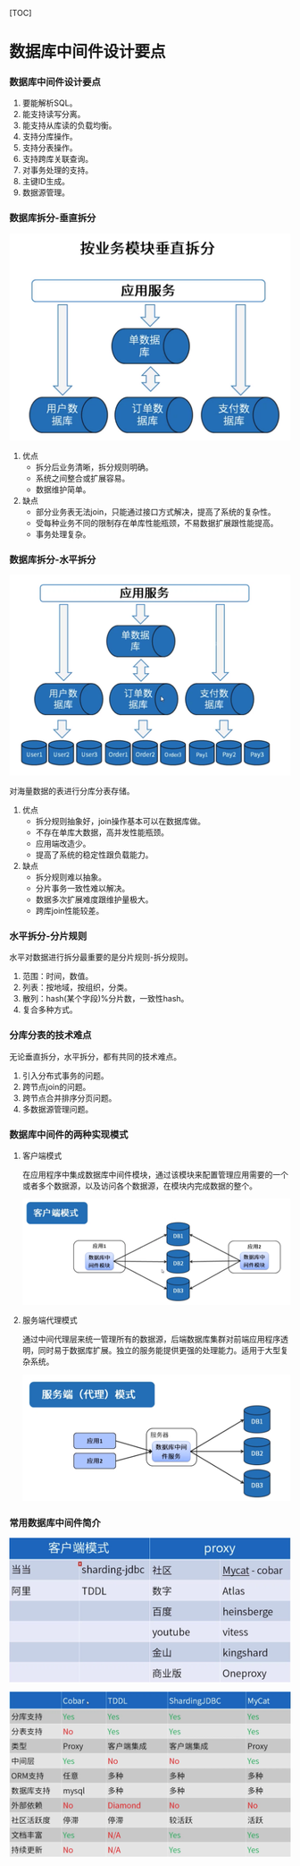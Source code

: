[TOC]

# 数据库中间件设计要点

### 数据库中间件设计要点

1. 要能解析SQL。
2. 能支持读写分离。
3. 能支持从库读的负载均衡。
4. 支持分库操作。
5. 支持分表操作。
6. 支持跨库关联查询。
7. 对事务处理的支持。
8. 主键ID生成。
9. 数据源管理。

### 数据库拆分-垂直拆分

![image-20190801001259447](assets/image-20190801001259447.png)

1. 优点
   * 拆分后业务清晰，拆分规则明确。
   * 系统之间整合或扩展容易。
   * 数据维护简单。
2. 缺点
   * 部分业务表无法join，只能通过接口方式解决，提高了系统的复杂性。
   * 受每种业务不同的限制存在单库性能瓶颈，不易数据扩展跟性能提高。
   * 事务处理复杂。

### 数据库拆分-水平拆分

![image-20190801001341119](assets/image-20190801001341119.png)

对海量数据的表进行分库分表存储。

1. 优点
   * 拆分规则抽象好，join操作基本可以在数据库做。
   * 不存在单库大数据，高并发性能瓶颈。
   * 应用端改造少。
   * 提高了系统的稳定性跟负载能力。
2. 缺点
   * 拆分规则难以抽象。
   * 分片事务一致性难以解决。
   * 数据多次扩展难度跟维护量极大。
   * 跨库join性能较差。

### 水平拆分-分片规则

水平对数据进行拆分最重要的是分片规则-拆分规则。

1. 范围：时间，数值。
2. 列表：按地域，按组织，分类。
3. 散列：hash(某个字段)%分片数，一致性hash。
4. 复合多种方式。

### 分库分表的技术难点

无论垂直拆分，水平拆分，都有共同的技术难点。

1. 引入分布式事务的问题。
2. 跨节点join的问题。
3. 跨节点合并排序分页问题。
4. 多数据源管理问题。

### 数据库中间件的两种实现模式

1. 客户端模式

   在应用程序中集成数据库中间件模块，通过该模块来配置管理应用需要的一个或者多个数据源，以及访问各个数据源，在模块内完成数据的整个。

   ![image-20190801001423291](assets/image-20190801001423291.png)

2. 服务端代理模式

   通过中间代理层来统一管理所有的数据源，后端数据库集群对前端应用程序透明，同时易于数据库扩展。独立的服务能提供更强的处理能力。适用于大型复杂系统。
   
   ![image-20190801001444206](assets/image-20190801001444206.png)

### 常用数据库中间件简介

 ![image-20190801001505958](assets/image-20190801001505958.png)

![image-20190801001528328](assets/image-20190801001528328.png)

